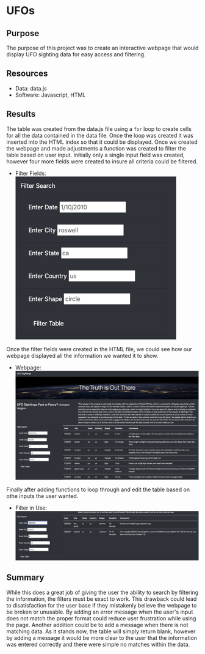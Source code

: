 # UFOs

## Purpose

The purpose of this project was to create an interactive webpage that would display UFO sighting data for easy access and filtering.

## Resources

- Data: data.js
- Software: Javascript, HTML

## Results

The table was created from the data.js file using a `for` loop to create cells for all the data contained in the data file. Once the loop was created it was inserted into the HTML index so that it could be displayed. Once we created the webpage and made adjustments a function was created to filter the table based on user input. Initially only a single input field was created, however four more fields were created to insure all criteria could be filtered.

- Filter Fields:
![](/static/images/filterFields.png)

Once the filter fields were created in the HTML file, we could see how our webpage displayed all the information we wanted it to show.

- Webpage:
![](/static/images/webpageFinal.png)

Finally after adding functions to loop through and edit the table based on othe inputs the user wanted.

- Filter in Use:
![](/static/images/filtersInUse.png)

## Summary

While this does a great job of giving the user the ability to search by filtering the information, the filters must be exact to work. This drawback could lead to disatisfaction for the user base if they mistakenly believe the webpage to be broken or unusable. By adding an error message when the user's input does not match the proper format could reduce user frustration while using the page. Another addition could be to add a message when there is not matching data. As it stands now, the table will simply return blank, however by adding a message it would be more clear to the user that the information was entered correctly and there were simple no matches within the data.